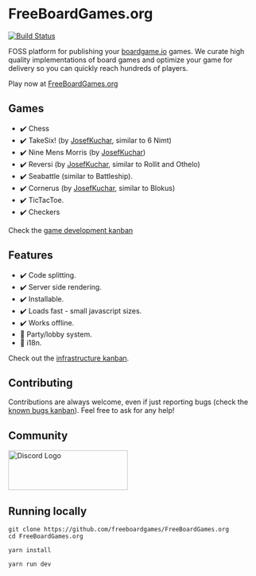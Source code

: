 # FreeBoardGames.org

[![Build Status](https://travis-ci.com/freeboardgames/FreeBoardGames.org.svg?branch=master)](https://travis-ci.com/freeboardgames/FreeBoardGames.org)

FOSS platform for publishing your [boardgame.io](https://boardgame.io) games. We curate high quality implementations of board games and optimize your game for delivery so you can quickly reach hundreds of players.

Play now at [FreeBoardGames.org](https://FreeBoardGames.org/)

## Games

- :heavy_check_mark: Chess
- :heavy_check_mark: TakeSix! (by [JosefKuchar](https://github.com/JosefKuchar), similar to 6 Nimt)
- :heavy_check_mark: Nine Mens Morris (by [JosefKuchar](https://github.com/JosefKuchar))
- :heavy_check_mark: Reversi (by [JosefKuchar](https://github.com/JosefKuchar), similar to Rollit and Othelo)
- :heavy_check_mark: Seabattle (similar to Battleship).
- :heavy_check_mark: Cornerus (by [JosefKuchar](https://github.com/JosefKuchar), similar to Blokus)
- :heavy_check_mark: TicTacToe.
- :heavy_check_mark: Checkers

Check the [game development kanban](https://github.com/freeboardgames/FreeBoardGames.org/projects/11)

## Features

- :heavy_check_mark: Code splitting.
- :heavy_check_mark: Server side rendering.
- :heavy_check_mark: Installable.
- :heavy_check_mark: Loads fast - small javascript sizes.
- :heavy_check_mark: Works offline.
- :construction: Party/lobby system.
- :construction: i18n.

Check out the [infrastructure kanban](https://github.com/freeboardgames/FreeBoardGames.org/projects/6).

## Contributing

Contributions are always welcome, even if just reporting bugs (check the [known bugs kanban](https://github.com/freeboardgames/FreeBoardGames.org/projects/13)). Feel free to ask for any help!

## Community

<a href="https://discord.gg/AaE6n3n" target="_blank"><img src="https://discordapp.com/assets/fc0b01fe10a0b8c602fb0106d8189d9b.png" alt="Discord Logo" width="240" height="80" /></a>

## Running locally

```
git clone https://github.com/freeboardgames/FreeBoardGames.org
cd FreeBoardGames.org

yarn install

yarn run dev
```
